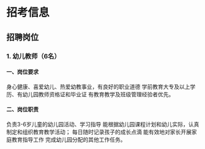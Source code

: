 # 招考信息

## 招聘岗位

### 1. 幼儿教师（6名）

#### 一、岗位要求
身心健康、喜爱幼儿、热爱幼教事业，有良好的职业道德
学前教育大专及以上学历、有幼儿园教师资格证和毕业证
有教育教学及班级管理经验者优先。

#### 二、岗位职责
负责3-6岁儿童的幼儿园活动、学习指导
能根据幼儿园课程计划和幼儿实际，认真制定和组织教育教学活动；
每日随时记录孩子的成长点滴
能有效地对家长开展家庭教育指导工作
完成幼儿园分配的其他工作任务。


